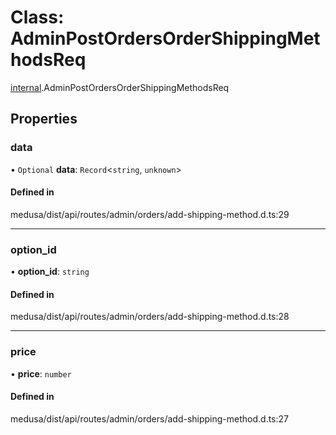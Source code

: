 # Class: AdminPostOrdersOrderShippingMethodsReq

[internal](../modules/internal-12.md).AdminPostOrdersOrderShippingMethodsReq

## Properties

### data

• `Optional` **data**: `Record`<`string`, `unknown`\>

#### Defined in

medusa/dist/api/routes/admin/orders/add-shipping-method.d.ts:29

___

### option\_id

• **option\_id**: `string`

#### Defined in

medusa/dist/api/routes/admin/orders/add-shipping-method.d.ts:28

___

### price

• **price**: `number`

#### Defined in

medusa/dist/api/routes/admin/orders/add-shipping-method.d.ts:27
